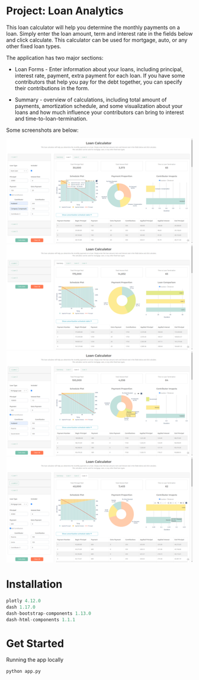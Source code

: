 



# Project: Loan Analytics

This loan calculator will help you determine the monthly payments on a loan. Simply enter the loan amount, term and interest rate in the fields below and click calculate. This calculator can be used for mortgage, auto, or any other fixed loan types.



The application has two major sections:

- Loan Forms - Enter information about your loans, including principal, interest rate, payment, extra payment for each loan. If you have some contributors that help you pay for the debt together, you can specify their contributions in the form.

- Summary - overview of calculations, including total amount of payments, amortization schedule, and some visualization about your loans and how much influence your contributors can bring to interest and time-to-loan-termination. 

  

Some screenshots are below:

<img src='https://github.com/crystalwanyulee/plotly_dash_projects/blob/main/loan_analytics/images/image-20201130174910236.png?raw=true'>



<img src='https://github.com/crystalwanyulee/plotly_dash_projects/blob/main/loan_analytics/images/image-20201130174914800.png?raw=true'>



<img src='https://github.com/crystalwanyulee/plotly_dash_projects/blob/main/loan_analytics/images/image-20201130174905330.png?raw=true'>



<img src='https://github.com/crystalwanyulee/plotly_dash_projects/blob/main/loan_analytics/images/image-20201130174900351.png?raw=true'>





# Installation

```python
plotly 4.12.0
dash 1.17.0
dash-bootstrap-components 1.13.0
dash-html-components 1.1.1
```



# Get Started

Running the app locally

```cmd
python app.py
```



